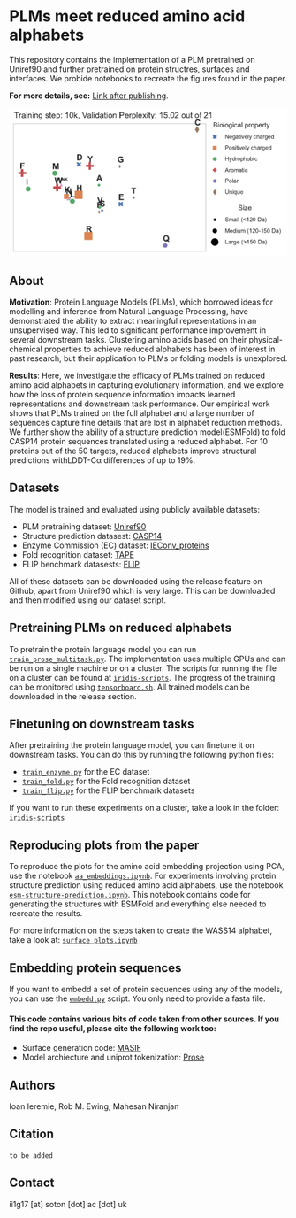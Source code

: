 # PLMs meet reduced amino acid alphabets

This repository contains the implementation of a PLM pretrained on Uniref90 and further pretrained on protein structres, surfaces and interfaces. We probide notebooks to recreate the figures found in the paper. 

**For more details, see:** [Link after publishing](https://doi.org/10.1093/bioinformatics/). 

![Alt Text](https://github.com/Ieremie/reduced-alph-PLM/blob/main/proemb/embeddings.gif)

## About
**Motivation**: Protein Language Models (PLMs), which borrowed ideas for modelling and inference from Natural Language Processing, have demonstrated the ability to extract meaningful representations in an unsupervised way. This led to significant performance improvement in several downstream tasks. Clustering amino acids based on their physical-chemical properties to achieve reduced alphabets has been of interest in past research, but their application to PLMs or folding models is unexplored.

**Results**: Here, we investigate the efficacy of PLMs trained on reduced amino acid alphabets in capturing evolutionary information, and we explore how the loss of protein sequence information impacts learned representations and downstream task performance. Our empirical work shows that PLMs trained on the full alphabet and a large number of sequences capture fine details that are lost in alphabet reduction methods. We further show the ability of a structure prediction model(ESMFold) to fold CASP14 protein sequences translated using a reduced alphabet. For 10 proteins out of the 50 targets, reduced alphabets improve structural predictions withLDDT-Cα differences of up to 19%.



## Datasets
The model is trained and evaluated using publicly available datasets:
- PLM pretraining dataset: [Uniref90](https://www.uniprot.org/help/downloads)
- Structure prediction datasest: [CASP14](https://predictioncenter.org/download_area/CASP14/) 
- Enzyme Commission (EC) dataset: [IEConv_proteins](https://github.com/phermosilla/IEConv_proteins)
- Fold recognition dataset: [TAPE](https://github.com/songlab-cal/tape)
- FLIP benchmark datasests: [FLIP](https://github.com/J-SNACKKB/FLIP)

All of these datasets can be downloaded using the release feature on Github, apart from Uniref90 which is very large. This can be downloaded and then modified using our dataset script.


## Pretraining PLMs on reduced alphabets
To pretrain the protein language model you can run [`train_prose_multitask.py`](./proemb/train_prose_multitask.py).
The implementation uses multiple GPUs and can be run on a single machine or on a cluster. The scripts for running the
file on a cluster can be found at [`iridis-scripts`](./proemb/iridis-scripts/multitask). The progress of the training
can be monitored using [`tensorboard.sh`](./proemb/iridis-scripts/tensorboard.sh). All trained models can be downloaded in the release section.

## Finetuning on downstream tasks
After pretraining the protein language model, you can finetune it on downstream tasks. You can do this by running
the following python files:
- [`train_enzyme.py`](./proemb/train_enzyme.py) for the EC dataset
- [`train_fold.py`](./proemb/train_fold.py) for the Fold recognition dataset
- [`train_flip.py`](./proemb/train_flip.py) for the FLIP benchmark datasets

If you want to run these experiments on a cluster, take a look in the folder: [`iridis-scripts`](./proemb/iridis-scripts)


## Reproducing plots from the paper
To reproduce the plots for the amino acid embedding projection using PCA, use the notebook [`aa_embeddings.ipynb`](./proemb/media/aa_embeddings.ipynb).
For experiments involving protein structure prediction using reduced amino acid alphabets, use the notebook [`esm-structure-prediction.ipynb`](./proemb/media/esm-structure-prediction.ipynb).
This notebook contains code for generating the structures with ESMFold and everything else needed to recreate the results. 

For more information on the steps taken to create the WASS14 alphabet, take a look at: [`surface_plots.ipynb`](./proemb/media/surface_plots.ipynb)

## Embedding protein sequences
If you want to embedd a set of protein sequences using any of the models, you can use the [`embedd.py`](./proemb/embedd.py) script. You only need to provide a fasta file.

#### This code contains various bits of code taken from other sources. If you find the repo useful, please cite the following work too:

- Surface generation code: [MASIF](https://github.com/LPDI-EPFL/masif)
- Model archiecture and uniprot tokenization: [Prose](https://github.com/tbepler/prose)

## Authors
Ioan Ieremie, Rob M. Ewing, Mahesan Niranjan

## Citation
```
to be added
```

## Contact
ii1g17 [at] soton [dot] ac [dot] uk
